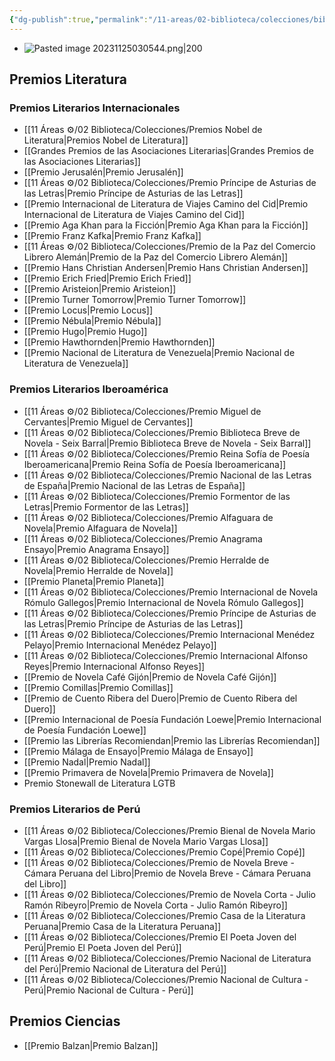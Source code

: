 ```yaml
---
{"dg-publish":true,"permalink":"/11-areas/02-biblioteca/colecciones/biblioteca-premios/","noteIcon":""}
---
```


- ![Pasted image 20231125030544.png|200](/img/user/02%20Image/Pasted%20image%2020231125030544.png)
## Premios Literatura
### Premios Literarios Internacionales
- [[11 Áreas ⚙/02 Biblioteca/Colecciones/Premios Nobel de Literatura\|Premios Nobel de Literatura]]
- [[Grandes Premios de las Asociaciones Literarias\|Grandes Premios de las Asociaciones Literarias]]
- [[Premio Jerusalén\|Premio Jerusalén]]
- [[11 Áreas ⚙/02 Biblioteca/Colecciones/Premio Príncipe de Asturias de las Letras\|Premio Príncipe de Asturias de las Letras]]
- [[Premio Internacional de Literatura de Viajes Camino del Cid\|Premio Internacional de Literatura de Viajes Camino del Cid]]
- [[Premio Aga Khan para la Ficción\|Premio Aga Khan para la Ficción]]
- [[Premio Franz Kafka\|Premio Franz Kafka]]
- [[11 Áreas ⚙/02 Biblioteca/Colecciones/Premio de la Paz del Comercio Librero Alemán\|Premio de la Paz del Comercio Librero Alemán]]
- [[Premio Hans Christian Andersen\|Premio Hans Christian Andersen]]
- [[Premio Erich Fried\|Premio Erich Fried]]
- [[Premio Aristeion\|Premio Aristeion]]
- [[Premio Turner Tomorrow\|Premio Turner Tomorrow]]
- [[Premio Locus\|Premio Locus]]
- [[Premio Nébula\|Premio Nébula]]
- [[Premio Hugo\|Premio Hugo]]
- [[Premio Hawthornden\|Premio Hawthornden]]
- [[Premio Nacional de Literatura de Venezuela\|Premio Nacional de Literatura de Venezuela]]
### Premios Literarios Iberoamérica
- [[11 Áreas ⚙/02 Biblioteca/Colecciones/Premio Miguel de Cervantes\|Premio Miguel de Cervantes]]
- [[11 Áreas ⚙/02 Biblioteca/Colecciones/Premio Biblioteca Breve de Novela - Seix Barral\|Premio Biblioteca Breve de Novela - Seix Barral]]
- [[11 Áreas ⚙/02 Biblioteca/Colecciones/Premio Reina Sofía de Poesía Iberoamericana\|Premio Reina Sofía de Poesía Iberoamericana]]
- [[11 Áreas ⚙/02 Biblioteca/Colecciones/Premio Nacional de las Letras de España\|Premio Nacional de las Letras de España]]
- [[11 Áreas ⚙/02 Biblioteca/Colecciones/Premio Formentor de las Letras\|Premio Formentor de las Letras]]
- [[11 Áreas ⚙/02 Biblioteca/Colecciones/Premio Alfaguara de Novela\|Premio Alfaguara de Novela]]
- [[11 Áreas ⚙/02 Biblioteca/Colecciones/Premio Anagrama Ensayo\|Premio Anagrama Ensayo]]
- [[11 Áreas ⚙/02 Biblioteca/Colecciones/Premio Herralde de Novela\|Premio Herralde de Novela]]
- [[Premio Planeta\|Premio Planeta]]
- [[11 Áreas ⚙/02 Biblioteca/Colecciones/Premio Internacional de Novela Rómulo Gallegos\|Premio Internacional de Novela Rómulo Gallegos]]
- [[11 Áreas ⚙/02 Biblioteca/Colecciones/Premio Príncipe de Asturias de las Letras\|Premio Príncipe de Asturias de las Letras]]
- [[11 Áreas ⚙/02 Biblioteca/Colecciones/Premio Internacional Menédez Pelayo\|Premio Internacional Menédez Pelayo]]
- [[11 Áreas ⚙/02 Biblioteca/Colecciones/Premio Internacional Alfonso Reyes\|Premio Internacional Alfonso Reyes]]
- [[Premio de Novela Café Gijón\|Premio de Novela Café Gijón]]
- [[Premio Comillas\|Premio Comillas]]
- [[Premio de Cuento Ribera del Duero\|Premio de Cuento Ribera del Duero]]
- [[Premio Internacional de Poesía Fundación Loewe\|Premio Internacional de Poesía Fundación Loewe]]
- [[Premio las Librerías Recomiendan\|Premio las Librerías Recomiendan]]
- [[Premio Málaga de Ensayo\|Premio Málaga de Ensayo]]
- [[Premio Nadal\|Premio Nadal]]
- [[Premio Primavera de Novela\|Premio Primavera de Novela]]
- Premio Stonewall de Literatura LGTB
### Premios Literarios de Perú
- [[11 Áreas ⚙/02 Biblioteca/Colecciones/Premio Bienal de Novela Mario Vargas Llosa\|Premio Bienal de Novela Mario Vargas Llosa]]
- [[11 Áreas ⚙/02 Biblioteca/Colecciones/Premio Copé\|Premio Copé]]
- [[11 Áreas ⚙/02 Biblioteca/Colecciones/Premio de Novela Breve - Cámara Peruana del Libro\|Premio de Novela Breve - Cámara Peruana del Libro]]
- [[11 Áreas ⚙/02 Biblioteca/Colecciones/Premio de Novela Corta - Julio Ramón Ribeyro\|Premio de Novela Corta - Julio Ramón Ribeyro]]
- [[11 Áreas ⚙/02 Biblioteca/Colecciones/Premio Casa de la Literatura Peruana\|Premio Casa de la Literatura Peruana]]
- [[11 Áreas ⚙/02 Biblioteca/Colecciones/Premio El Poeta Joven del Perú\|Premio El Poeta Joven del Perú]]
- [[11 Áreas ⚙/02 Biblioteca/Colecciones/Premio Nacional de Literatura del Perú\|Premio Nacional de Literatura del Perú]]
- [[11 Áreas ⚙/02 Biblioteca/Colecciones/Premio Nacional de Cultura - Perú\|Premio Nacional de Cultura - Perú]]
## Premios Ciencias
- [[Premio Balzan\|Premio Balzan]]